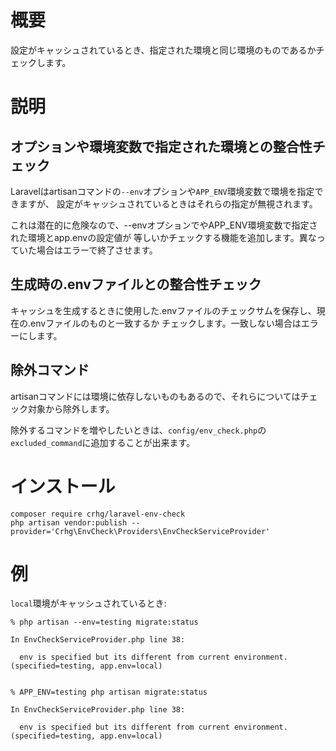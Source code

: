 # 概要

設定がキャッシュされているとき、指定された環境と同じ環境のものであるかチェックします。

# 説明

## オプションや環境変数で指定された環境との整合性チェック

Laravelはartisanコマンドの`--env`オプションや`APP_ENV`環境変数で環境を指定できますが、
設定がキャッシュされているときはそれらの指定が無視されます。

これは潜在的に危険なので、--envオプションでやAPP_ENV環境変数で指定された環境とapp.envの設定値が
等しいかチェックする機能を追加します。異なっていた場合はエラーで終了させます。

## 生成時の.envファイルとの整合性チェック

キャッシュを生成するときに使用した.envファイルのチェックサムを保存し、現在の.envファイルのものと一致するか
チェックします。一致しない場合はエラーにします。

## 除外コマンド

artisanコマンドには環境に依存しないものもあるので、それらについてはチェック対象から除外します。

除外するコマンドを増やしたいときは、`config/env_check.php`の`excluded_command`に追加することが出来ます。

# インストール

```console
composer require crhg/laravel-env-check
php artisan vendor:publish --provider='Crhg\EnvCheck\Providers\EnvCheckServiceProvider'
```

# 例

`local`環境がキャッシュされているとき:

```console
% php artisan --env=testing migrate:status

In EnvCheckServiceProvider.php line 38:

  env is specified but its different from current environment. (specified=testing, app.env=local)


% APP_ENV=testing php artisan migrate:status

In EnvCheckServiceProvider.php line 38:

  env is specified but its different from current environment. (specified=testing, app.env=local)


```